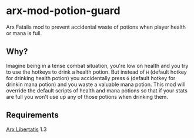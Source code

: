 # arx-mod-potion-guard

Arx Fatalis mod to prevent accidental waste of potions when player health or mana is full.

## Why?

Imagine being in a tense combat situation, you're low on health and you try to use the hotkeys to drink a health potion. But instead of `H` (default hotkey for drinking health potion) you accidentally press `G` (default hotkey for drinkin mana potion) and you waste a valuable mana potion. This mod will override the default scripts of health and mana potions so that if your stats are full you won't use up any of those potions when drinking them.

## Requirements

[Arx Libertatis](https://arx-libertatis.org/) 1.3
